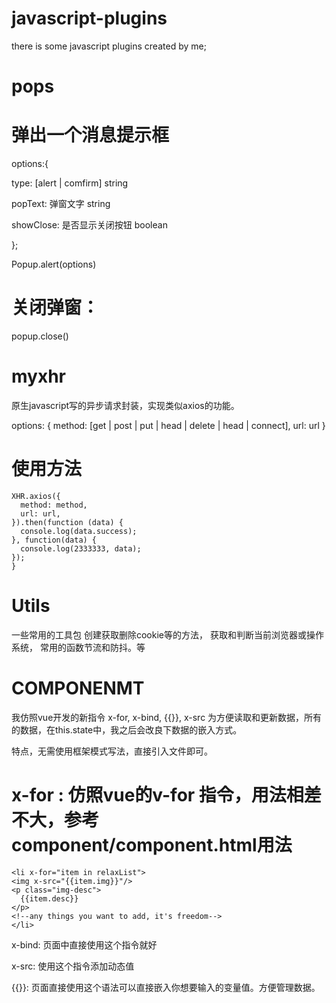 # javascript-plugins
there is some javascript plugins created by me;

# pops

# 弹出一个消息提示框

options:{

 type: [alert | comfirm] string
 
 popText: 弹窗文字 string
 
 showClose: 是否显示关闭按钮 boolean
 
 };
 
 Popup.alert(options)
 
# 关闭弹窗：
 popup.close()


# myxhr
原生javascript写的异步请求封装，实现类似axios的功能。

options: {
  method: [get | post | put | head | delete | head | connect],
  url: url
}

# 使用方法
```
XHR.axios({
  method: method,
  url: url,
}).then(function (data) {
  console.log(data.success);
}, function(data) {
  console.log(2333333, data);
});
}
```

# Utils 
一些常用的工具包
创建获取删除cookie等的方法， 获取和判断当前浏览器或操作系统， 常用的函数节流和防抖。等

# COMPONENMT
我仿照vue开发的新指令 x-for, x-bind, {{}}, x-src
为方便读取和更新数据，所有的数据，在this.state中，我之后会改良下数据的嵌入方式。

特点，无需使用框架模式写法，直接引入文件即可。

# x-for : 仿照vue的v-for 指令，用法相差不大，参考component/component.html用法
```
<li x-for="item in relaxList">
<img x-src="{{item.img}}"/>
<p class="img-desc">
  {{item.desc}}
</p>
<!--any things you want to add, it's freedom-->
</li>
```
x-bind: 页面中直接使用这个指令就好

x-src: 使用这个指令添加动态值

{{}}: 页面直接使用这个语法可以直接嵌入你想要输入的变量值。方便管理数据。


